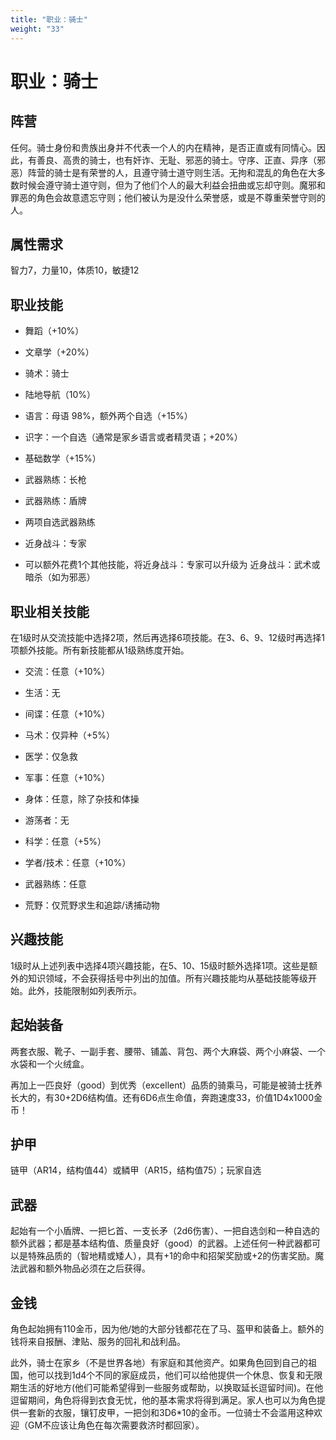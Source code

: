```yaml
---
title: "职业：骑士"
weight: "33"
---
```

# 职业：骑士

## 阵营

任何。骑士身份和贵族出身并不代表一个人的内在精神，是否正直或有同情心。因此，有善良、高贵的骑士，也有奸诈、无耻、邪恶的骑士。守序、正直、异序（邪恶）阵营的骑士是有荣誉的人，且遵守骑士道守则生活。无拘和混乱的角色在大多数时候会遵守骑士道守则，但为了他们个人的最大利益会扭曲或忘却守则。魔邪和罪恶的角色会故意遗忘守则；他们被认为是没什么荣誉感，或是不尊重荣誉守则的人。

## 属性需求

智力7，力量10，体质10，敏捷12

## 职业技能

- 舞蹈（+10%）

- 文章学（+20%）

- 骑术：骑士

- 陆地导航（10%）

- 语言：母语 98%，额外两个自选（+15%）

- 识字：一个自选（通常是家乡语言或者精灵语；+20%）

- 基础数学（+15%）

- 武器熟练：长枪

- 武器熟练：盾牌

- 两项自选武器熟练

- 近身战斗：专家

- 可以额外花费1个其他技能，将近身战斗：专家可以升级为
  近身战斗：武术或暗杀（如为邪恶）

## 职业相关技能

在1级时从交流技能中选择2项，然后再选择6项技能。在3、6、9、12级时再选择1项额外技能。所有新技能都从1级熟练度开始。

- 交流：任意（+10%）

- 生活：无

- 间谍：任意（+10%）

- 马术：仅异种（+5%）

- 医学：仅急救

- 军事：任意（+10%）

- 身体：任意，除了杂技和体操

- 游荡者：无

- 科学：任意（+5%）

- 学者/技术：任意（+10%）

- 武器熟练：任意

- 荒野：仅荒野求生和追踪/诱捕动物

## 兴趣技能

1级时从上述列表中选择4项兴趣技能，在5、10、15级时额外选择1项。这些是额外的知识领域，不会获得括号中列出的加值。所有兴趣技能均从基础技能等级开始。此外，技能限制如列表所示。

## 起始装备

两套衣服、靴子、一副手套、腰带、铺盖、背包、两个大麻袋、两个小麻袋、一个水袋和一个火绒盒。

再加上一匹良好（good）到优秀（excellent）品质的骑乘马，可能是被骑士抚养长大的，有30+2D6结构值。还有6D6点生命值，奔跑速度33，价值1D4x1000金币！

## 护甲

链甲（AR14，结构值44）或鳞甲（AR15，结构值75）；玩家自选

## 武器

起始有一个小盾牌、一把匕首、一支长矛（2d6伤害）、一把自选剑和一种自选的额外武器；都是基本结构值、质量良好（good）的武器。上述任何一种武器都可以是特殊品质的（智地精或矮人），具有+1的命中和招架奖励或+2的伤害奖励。魔法武器和额外物品必须在之后获得。

## 金钱

角色起始拥有110金币，因为他/她的大部分钱都花在了马、盔甲和装备上。额外的钱将来自报酬、津贴、服务的回礼和战利品。

此外，骑士在家乡（不是世界各地）有家庭和其他资产。如果角色回到自己的祖国，他可以找到1d4个不同的家庭成员，他们可以给他提供一个休息、恢复和无限期生活的好地方(他们可能希望得到一些服务或帮助，以换取延长逗留时间)。在他逗留期间，角色将得到衣食无忧，他的基本需求将得到满足。家人也可以为角色提供一套新的衣服，镶钉皮甲，一把剑和3D6\*10的金币。一位骑士不会滥用这种欢迎（GM不应该让角色在每次需要救济时都回家）。

